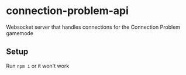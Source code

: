 # connection-problem-api

Websocket server that handles connections for the Connection Problem gamemode

## Setup

Run `npm i` or it won't work

